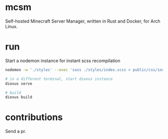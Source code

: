 # mcsm
Self-hosted Minecraft Server Manager, written in Rust and Docker, for Arch Linux.

# run
Start a nodemon instance for instant scss recompilation
```sh
nodemon -w './styles' --exec 'sass ./styles/index.scss > public/css/index.css' -e 'scss'

# in a different terminal, start dioxus instance
dioxus serve

# build
dioxus build
```

# contributions
Send a pr.